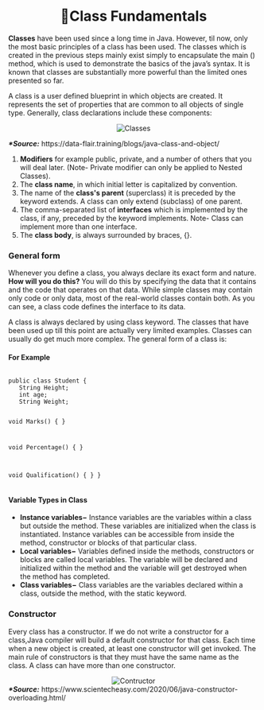 <h1 align="center">📝Class Fundamentals</h1>
<p><b>Classes</b> have been used since a long time in Java. However, til now, only the most basic principles of a class has been used. The classes which is created in the previous steps mainly exist simply to encapsulate the main () method, which is used to demonstrate the basics of the java’s syntax. It is known that classes are substantially more powerful than the limited ones presented so far.</p>
<p>A class is a user defined blueprint in which objects are created. It represents the set of properties that are common to all objects of single type. Generally, class declarations include these components: </p>
<div align="center">
     <img alt="Classes" src="https://data-flair.training/blogs/wp-content/uploads/sites/2/2018/01/Class-Declaration-in-Java.jpg">
</div>
<p><i><b>*Source:</b></i> https://data-flair.training/blogs/java-class-and-object/</p>
<ol>
     <li><b>Modifiers</b> for example public, private, and a number of others that you will deal later. (Note- Private modifier can only be applied to Nested Classes).</li>
     <li>The <b>class name</b>, in which initial letter is capitalized by convention.</li>
     <li>The name of the <b>class's parent</b> (superclass) it is preceded by the keyword extends. A class can only extend (subclass) of one parent.</li>
     <li>The comma-separated list of <b>interfaces</b> which is  implemented by the class, if any, preceded by the keyword implements. Note- Class can implement more than one        interface.</li>       
     <li>The <b>class body</b>, is always surrounded by braces, {}.</li>
</ol>
<h3>General form</h3>
<p> Whenever you define a class, you always declare its exact form and nature. <b>How will you do this?</b> You will do this by specifying the data that it contains and the code that operates on that data. While simple classes may contain only code or only data, most of the real-world classes contain both. As you can see, a class code defines the interface to its data.</p>
<p> A class is always declared by using class keyword. The classes that have been used up till this point are actually very limited examples. Classes can usually do get much more complex. The general form of a class is:</p>
<h4>For Example</h4>
<pre>
<code>
public class Student {
   String Height;
   int age;
   String Weight;

   void Marks() {
   }

   void Percentage() {
   }

   void Qualification() {
   }
}
</code>
</pre>
<h4>Variable Types in Class</h4>
<ul>     
   <li><b>Instance variables−</b> Instance variables are the variables within a class but outside the method. These variables are initialized when the class is instantiated. Instance variables can be accessible from inside the method, constructor or blocks of that particular class.</li>
   <li><b>Local variables−</b> Variables defined inside the methods, constructors or blocks are called local variables. The variable will be declared and initialized within the method and the variable will get destroyed when the method has completed.
   <li><b>Class variables−</b> Class variables are the variables declared within a class, outside the method, with the static keyword.</li>     
</ul>
<h3>Constructor</h3>
<p>Every class has a constructor. If we do not write a constructor for a class,Java compiler will build a default constructor for that class. Each time when a new object is created, at least one constructor will get invoked. The main rule of constructors is that they must have the same name as the class. A class can have more than one constructor.</p>
<div align="center">
     <img alt="Contructor" src="https://www.scientecheasy.com/wp-content/uploads/2018/07/java-constructor-overloading.png">
</div>     
<i><b>*Source:</b></i> https://www.scientecheasy.com/2020/06/java-constructor-overloading.html/
